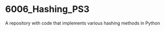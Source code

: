 6006_Hashing_PS3
================

A repository with code that implements various hashing methods in Python
